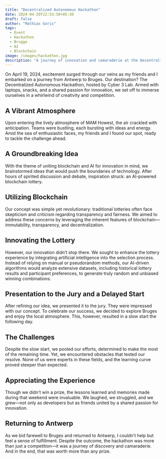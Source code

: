 ```yaml
---
title: "Decentralized Autonomous Hackathon"
date: 2024-04-20T22:53:58+05:30
draft: false
author: "Mathias Goris"
tags:
  - Event
  - Hackathon
  - Brugge
  - AI
  - Blockchain
image: /images/hackathon.jpg
description: "A journey of innovation and camaraderie at the Decentralized Autonomous Hackathon in Bruges"
---
```


On April 19, 2024, excitement surged through our veins as my friends and I embarked on a journey from Antwerp to Bruges. Our destination? The Decentralized Autonomous Hackathon, hosted by Cyber 3 Lab. Armed with laptops, snacks, and a shared passion for innovation, we set off to immerse ourselves in a whirlwind of creativity and competition.

## A Vibrant Atmosphere

Upon entering the lively atmosphere of MAM Howest, the air crackled with anticipation. Teams were bustling, each bursting with ideas and energy. Amid the sea of enthusiastic faces, my friends and I found our spot, ready to tackle the challenge ahead.

## A Groundbreaking Idea

With the theme of uniting blockchain and AI for innovation in mind, we brainstormed ideas that would push the boundaries of technology. After hours of spirited discussion and debate, inspiration struck: an AI-powered blockchain lottery.

## Utilizing Blockchain

Our concept was simple yet revolutionary: traditional lotteries often face skepticism and criticism regarding transparency and fairness. We aimed to address these concerns by leveraging the inherent features of blockchain—immutability, transparency, and decentralization.

## Innovating the Lottery

However, our innovation didn’t stop there. We sought to enhance the lottery experience by integrating artificial intelligence into the selection process. Instead of relying on manual or pseudorandom methods, our AI-driven algorithms would analyze extensive datasets, including historical lottery results and participant preferences, to generate truly random and unbiased winning combinations.

## Presentation to the Jury and a Delayed Start

After refining our idea, we presented it to the jury. They were impressed with our concept. To celebrate our success, we decided to explore Bruges and enjoy the local atmosphere. This, however, resulted in a slow start the following day.

## The Challenges

Despite the slow start, we pooled our efforts, determined to make the most of the remaining time. Yet, we encountered obstacles that tested our resolve. None of us were experts in these fields, and the learning curve proved steeper than expected.

## Appreciating the Experience

Though we didn't win a prize, the lessons learned and memories made during that weekend were invaluable. We laughed, we struggled, and we grew—not only as developers but as friends united by a shared passion for innovation.

## Returning to Antwerp

As we bid farewell to Bruges and returned to Antwerp, I couldn’t help but feel a sense of fulfillment. Despite the outcome, the hackathon was more than just a competition—it was a journey of discovery and camaraderie. And in the end, that was worth more than any prize.
